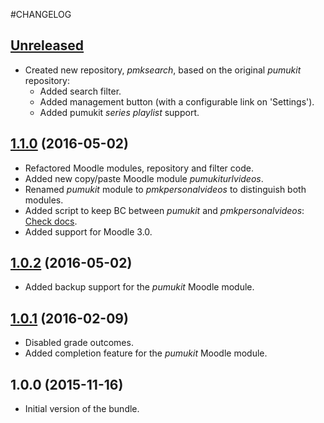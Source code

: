#CHANGELOG

## [Unreleased][Unreleased]
- Created new repository, *pmksearch*, based on the original *pumukit* repository:
	* Added search filter.
	* Added management button (with a configurable link on 'Settings').
	* Added pumukit *series playlist* support.

## [1.1.0][1.1.0] (2016-05-02)
- Refactored Moodle modules, repository and filter code.
- Added new copy/paste Moodle module *pumukiturlvideos*.
- Renamed *pumukit* module to *pmkpersonalvideos* to distinguish both modules.
- Added script to keep BC between *pumukit* and *pmkpersonalvideos*: [Check docs](https://github.com/teltek/PuMuKIT2-moodle-bundle/tree/1.1.x/Resources/data/pumoodle#backwards-compatibility).
- Added support for Moodle 3.0.

## [1.0.2][1.0.2] (2016-05-02)
- Added backup support for the *pumukit* Moodle module.

## [1.0.1][1.0.1] (2016-02-09)
- Disabled grade outcomes.
- Added completion feature for the *pumukit* Moodle module.

## 1.0.0 (2015-11-16)
- Initial version of the bundle.

[1.0.1]: https://github.com/teltek/PuMuKIT2-moodle-bundle/compare/1.0.0...1.0.1
[1.0.2]: https://github.com/teltek/PuMuKIT2-moodle-bundle/compare/1.0.1...1.0.2
[1.1.0]: https://github.com/teltek/PuMuKIT2-moodle-bundle/compare/1.0.2...1.1.0
[Unreleased]: https://github.com/teltek/PuMuKIT2-moodle-bundle/compare/1.1.0...HEAD
